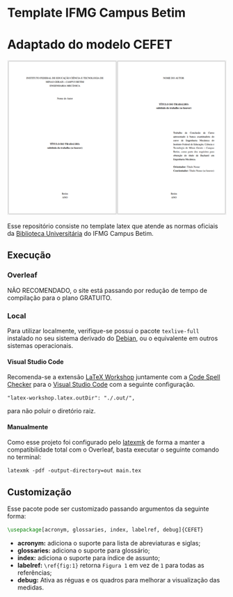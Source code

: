 # Template IFMG Campus Betim
# Adaptado do modelo CEFET

![Capa](./Imagens/Capa.png)

Esse repositório consiste no template latex que atende as normas oficiais da [Biblioteca Universitária](https://www.ifmg.edu.br/betim/biblioteca/repositorio-normas-trabalhos-academicos) do IFMG Campus Betim.

## Execução

### Overleaf

NÃO RECOMENDADO, o site está passando por redução de tempo de compilação para o plano GRATUITO.

### Local
Para utilizar localmente, verifique-se possui o pacote `texlive-full` instalado no seu sistema derivado do [Debian](https://www.debian.org/), ou o equivalente em outros sistemas operacionais.

#### Visual Studio Code
Recomenda-se a extensão [LaTeX Workshop](https://marketplace.visualstudio.com/items?itemName=James-Yu.latex-workshop) juntamente com a [Code Spell Checker](https://marketplace.visualstudio.com/items?itemName=streetsidesoftware.code-spell-checker-portuguese-brazilian) para o [Visual Studio Code](https://code.visualstudio.com/) com a seguinte configuração.

```
"latex-workshop.latex.outDir": "./.out/", 
```
para não poluir o diretório raiz.

#### Manualmente
Como esse projeto foi configurado pelo [latexmk](https://ctan.org/pkg/latexmk?lang%253Den) de forma a manter a compatibilidade total com o Overleaf, basta executar o seguinte comando no terminal:

```
latexmk -pdf -output-directory=out main.tex
```

## Customização
Esse pacote pode ser customizado passando argumentos da seguinte forma:
```latex
\usepackage[acronym, glossaries, index, labelref, debug]{CEFET}
```

- **acronym:** adiciona o suporte para lista de abreviaturas e siglas;
- **glossaries:** adiciona o suporte para glossário;
- **index:** adiciona o suporte para índice de assunto;
- **labelref:** `\ref{fig:1}` retorna `Figura 1` em vez de `1` para todas as referências;
- **debug:** Ativa as réguas e os quadros para melhorar a visualização das medidas.